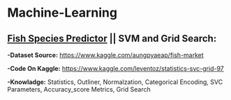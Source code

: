 # Machine-Learning

 ## [Fish Species Predictor](https://github.com/leventozdemir/Machine-Learning/tree/main/Fish%20Species%20Predictor) || SVM and Grid Search:
 
  **-Dataset Source:** https://www.kaggle.com/aungpyaeap/fish-market
  
  **-Code On Kaggle:** https://www.kaggle.com/leventoz/statistics-svc-grid-97
  
  **-Knowladge:** Statistics, Outliner, Normalzation, Categorical Encoding, SVC Parameters, Accuracy_score Metrics, Grid Search
